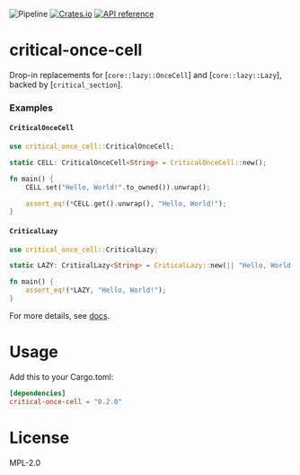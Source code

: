 ![Pipeline](https://github.com/rustne-kretser/critical-once-cell/actions/workflows/rust.yml/badge.svg)
[![Crates.io](https://img.shields.io/crates/v/critical-once-cell.svg)](https://crates.io/crates/critical-once-cell)
[![API reference](https://docs.rs/critical-once-cell/badge.svg)](https://docs.rs/critical-once-cell/)

# critical-once-cell

Drop-in replacements for [`core::lazy::OnceCell`] and
[`core::lazy::Lazy`], backed by [`critical_section`].

### Examples
#### `CriticalOnceCell`

```rust
use critical_once_cell::CriticalOnceCell;

static CELL: CriticalOnceCell<String> = CriticalOnceCell::new();

fn main() {
    CELL.set("Hello, World!".to_owned()).unwrap();

    assert_eq!(*CELL.get().unwrap(), "Hello, World!");
}
```

#### `CriticalLazy`

```rust
use critical_once_cell::CriticalLazy;

static LAZY: CriticalLazy<String> = CriticalLazy::new(|| "Hello, World!".to_owned());

fn main() {
    assert_eq!(*LAZY, "Hello, World!");
}
```

For more details, see [docs](https://docs.rs/critical-once-cell/).

# Usage

Add this to your Cargo.toml:

```toml
[dependencies]
critical-once-cell = "0.2.0"
```

# License

MPL-2.0

